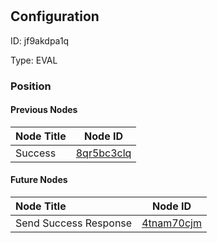 # <nil>
## Configuration
ID:  jf9akdpa1q

Type: EVAL 








### Position

#### Previous Nodes
| Node Title | Node ID |
| :------------- | ------------ |
| Success | [8qr5bc3clq](./8qr5bc3clq.md) | 
 
 #### Future Nodes
| Node Title | Node ID |
| :------------- | ------------ |
| Send Success Response |[4tnam70cjm](./4tnam70cjm.md) | 